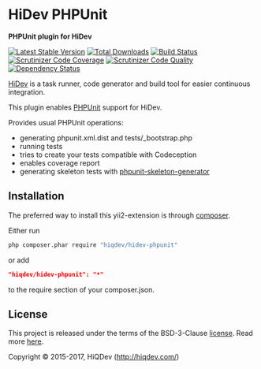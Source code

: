 # HiDev PHPUnit

**PHPUnit plugin for HiDev**

[![Latest Stable Version](https://poser.pugx.org/hiqdev/hidev-phpunit/v/stable)](https://packagist.org/packages/hiqdev/hidev-phpunit)
[![Total Downloads](https://poser.pugx.org/hiqdev/hidev-phpunit/downloads)](https://packagist.org/packages/hiqdev/hidev-phpunit)
[![Build Status](https://img.shields.io/travis/hiqdev/hidev-phpunit.svg)](https://travis-ci.org/hiqdev/hidev-phpunit)
[![Scrutinizer Code Coverage](https://img.shields.io/scrutinizer/coverage/g/hiqdev/hidev-phpunit.svg)](https://scrutinizer-ci.com/g/hiqdev/hidev-phpunit/)
[![Scrutinizer Code Quality](https://img.shields.io/scrutinizer/g/hiqdev/hidev-phpunit.svg)](https://scrutinizer-ci.com/g/hiqdev/hidev-phpunit/)
[![Dependency Status](https://www.versioneye.com/php/hiqdev:hidev-phpunit/dev-master/badge.svg)](https://www.versioneye.com/php/hiqdev:hidev-phpunit/dev-master)

[HiDev](https://github.com/hiqdev/hidev) is a task runner, code generator and build tool for easier continuous integration.

This plugin enables [PHPUnit](https://phpunit.de/) support for HiDev.

Provides usual PHPUnit operations:

- generating phpunit.xml.dist and tests/_bootstrap.php
- running tests
- tries to create your tests compatible with Codeception
- enables coverage report
- generating skeleton tests with [phpunit-skeleton-generator](https://github.com/sebastianbergmann/phpunit-skeleton-generator)

## Installation

The preferred way to install this yii2-extension is through [composer](http://getcomposer.org/download/).

Either run

```sh
php composer.phar require "hiqdev/hidev-phpunit"
```

or add

```json
"hiqdev/hidev-phpunit": "*"
```

to the require section of your composer.json.

## License

This project is released under the terms of the BSD-3-Clause [license](LICENSE).
Read more [here](http://choosealicense.com/licenses/bsd-3-clause).

Copyright © 2015-2017, HiQDev (http://hiqdev.com/)
